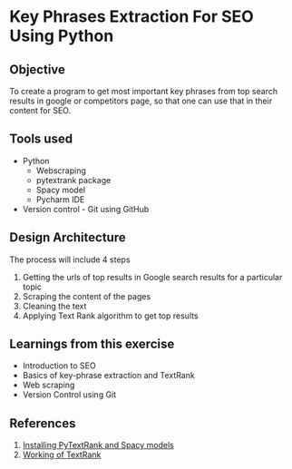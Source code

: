 # Key Phrases Extraction For SEO Using Python

## Objective 
To create a program to get most important key phrases from top search results in google or competitors page, so that one can use that in their content for SEO.

## Tools used
- Python
  - Webscraping
  - pytextrank package
  - Spacy model
  - Pycharm IDE
- Version control - Git using GitHub

## Design Architecture
The process will include 4 steps
1. Getting the urls of top results in Google search results for a particular topic
2. Scraping the content of the pages 
3. Cleaning the text
4. Applying Text Rank algorithm to get top results

## Learnings from this exercise
- Introduction to SEO
- Basics of key-phrase extraction and TextRank
- Web scraping
- Version Control using Git

## References
1. [Installing PyTextRank and Spacy models](https://derwen.ai/docs/ptr/start/)
2. [Working of TextRank](https://towardsdatascience.com/textrank-for-keyword-extraction-by-python-c0bae21bcec0)
